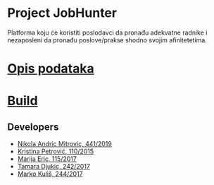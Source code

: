 # Project JobHunter

Platforma koju će koristiti poslodavci da pronađu adekvatne radnike i nezaposleni da pronađu poslove/prakse shodno svojim afinitetetima.

# [Opis podataka](https://gitlab.com/matfpveb/projekti/2020-2021/05-JobHunter/-/wikis/Opis-podataka)
<!-- - [demo-video](#); [backup](#) 
[![demo](thumbnail03.jpeg)](#) -->


# [Build](https://gitlab.com/matfpveb/projekti/2020-2021/05-JobHunter/-/wikis/Prevo%C4%91enje)

## Developers

- [Nikola Andric Mitrovic, 441/2019](https://gitlab.com/andricmitrovic)
- [Kristina Petrović, 110/2015](https://gitlab.com/kpetrovicc)
- [Marija Eric, 115/2017](https://gitlab.com/MarijaEric)
- [Tamara Djukic, 242/2017](https://gitlab.com/TamaraDjukic)
- [Marko Kuliš, 244/2017](https://gitlab.com/markokulis.markokulis)

